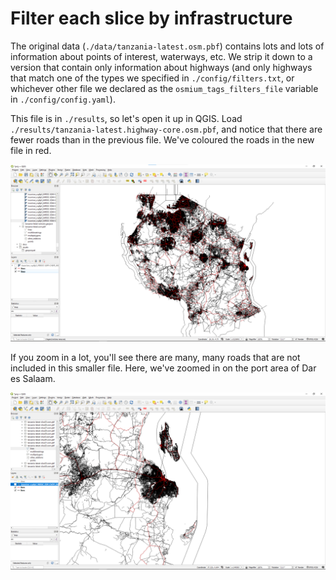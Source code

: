 # Filter each slice by infrastructure

The original data (`./data/tanzania-latest.osm.pbf`) contains lots and lots of information 
about points of interest, waterways, etc.
We strip it down to a version that contain only information about highways (and only highways that
match one of the types we specified in `./config/filters.txt`, or whichever other file we declared
as the `osmium_tags_filters_file` variable in `./config/config.yaml`).

This file is in `./results`, so let's open it up in QGIS.
Load `./results/tanzania-latest.highway-core.osm.pbf`, 
and notice that there are fewer roads than in the previous file.
We've coloured the roads in the new file in red.

![QGIS screenshot showing red roads overlaid on black ones.](../../img/QGIS-filtered.png)

If you zoom in a lot, you'll see there are many, many roads that are not included in this smaller file.
Here, we've zoomed in on the port area of Dar es Salaam.

![QGIS screenshot showing many black roads, a few of which have red roads on top.](../../img/QGIS-filtered_zoom.png)

